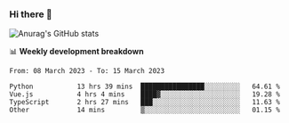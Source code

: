### Hi there 👋
![Anurag's GitHub stats](https://github-readme-stats.vercel.app/api?username=jami1024&show_icons=true&theme=radical)

📊 **Weekly development breakdown**
<!--START_SECTION:waka-->

```text
From: 08 March 2023 - To: 15 March 2023

Python           13 hrs 39 mins  ████████████████░░░░░░░░░   64.61 %
Vue.js           4 hrs 4 mins    ████▓░░░░░░░░░░░░░░░░░░░░   19.28 %
TypeScript       2 hrs 27 mins   ███░░░░░░░░░░░░░░░░░░░░░░   11.63 %
Other            14 mins         ▒░░░░░░░░░░░░░░░░░░░░░░░░   01.15 %
```

<!--END_SECTION:waka-->
<!--
**jami1024/jami1024** is a ✨ _special_ ✨ repository because its `README.md` (this file) appears on your GitHub profile.

Here are some ideas to get you started:

- 🔭 I’m currently working on ...
- 🌱 I’m currently learning ...
- 👯 I’m looking to collaborate on ...
- 🤔 I’m looking for help with ...
- 💬 Ask me about ...
- 📫 How to reach me: ...
- 😄 Pronouns: ...
- ⚡ Fun fact: ...
-->
